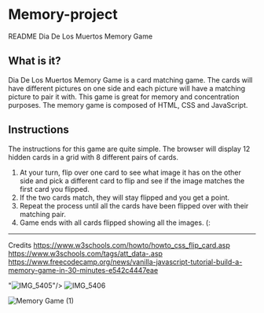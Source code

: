 # Memory-project
README
Dia De Los Muertos Memory Game

What is it?
------------------------------------------------------------------------------------------------------------
Dia De Los Muertos Memory Game is a card matching game. The cards will have different pictures on one side and each picture will have a matching picture to pair it with. This game is great for memory and concentration purposes. 
The memory game is composed of HTML, CSS and JavaScript. 

Instructions
-----------------------------------------------------------------------------------------------------------
The instructions for this game are quite simple. The browser will display 12 hidden cards in a grid with 8 different pairs of cards. 
1.	At your turn, flip over one card to see what image it has on the other side and pick a different card to flip and see if the image matches the first card you flipped. 
2.	If the two cards match, they will stay flipped and you get a point. 
3.	Repeat the process until all the cards have been flipped over with their matching pair. 
4.	 Game ends with all cards flipped showing all the images. (:
------------------------------------------------------------------------------------------------------------
Credits
https://www.w3schools.com/howto/howto_css_flip_card.asp
https://www.w3schools.com/tags/att_data-.asp
https://www.freecodecamp.org/news/vanilla-javascript-tutorial-build-a-memory-game-in-30-minutes-e542c4447eae

"![IMG_5405](https://github.com/Mariaa1997/Game-project/assets/97813987/a796ccfd-720a-4e01-930c-af9f02e2f0b0)"/>
![IMG_5406](https://github.com/Mariaa1997/Game-project/assets/97813987/0fa9cf52-54eb-4e4b-81ea-5b72d2c5670f)

![Memory Game (1)](https://github.com/Mariaa1997/Game-project/assets/97813987/51ffbeca-6b2f-44ce-9216-6839c527bfbc)